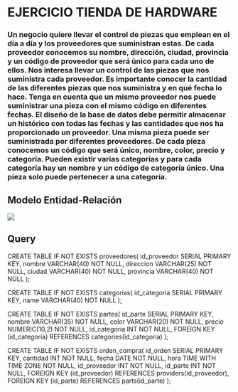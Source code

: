 # EJERCICIO TIENDA DE HARDWARE
### Un negocio quiere llevar el control de piezas que emplean en el día a día y los proveedores que suministran estas. De cada proveedor conocemos su nombre, dirección, ciudad, provincia y un código de proveedor que será único para cada uno de ellos. Nos interesa llevar un control de las piezas que nos suministra cada proveedor. Es importante conocer la cantidad de las diferentes piezas que nos suministra y en qué fecha lo hace. Tenga en cuenta que un mismo proveedor nos puede suministrar una pieza con el mismo código en diferentes fechas. El diseño de la base de datos debe permitir almacenar un histórico con todas las fechas y las cantidades que nos ha proporcionado un proveedor. Una misma pieza puede ser suministrada por diferentes proveedores. De cada pieza conocemos un código que será único, nombre, color, precio y categoría. Pueden existir varias categorías y para cada categoría hay un nombre y un código de categoría único. Una pieza solo puede pertenecer a una categoría.

## Modelo Entidad-Relación
<div>
  <img align="center" src="https://acortar.link/jMZ8ns" />
</div>

## Query
CREATE TABLE IF NOT EXISTS proveedores(
	id_proveedor SERIAL PRIMARY KEY,
	nombre VARCHAR(40) NOT NULL,
	direccion VARCHAR(25) NOT NULL,
	ciudad VARCHAR(40) NOT NULL,
	provincia VARCHAR(40) NOT NULL
);

CREATE TABLE IF NOT EXISTS categorias(
	id_categoria SERIAL PRIMARY KEY,
	name VARCHAR(40) NOT NULL
);

CREATE TABLE IF NOT EXISTS partes(
	id_parte SERIAL PRIMARY KEY,
	nombre VARCHAR(35) NOT NULL,
	color VARCHAR(20) NOT NULL,
	precio NUMERIC(10,2) NOT NULL,
	id_categoria INT NOT NULL,
	FOREIGN KEY (id_categoria)
	REFERENCES categories(id_categoria)
);

CREATE TABLE IF NOT EXISTS orden_compra(
	id_orden SERIAL PRIMARY KEY,
	cantidad INT NOT NULL,
	fecha DATE NOT NULL,
	hora TIME WITH TIME ZONE NOT NULL,
	id_proveedor INT NOT NULL,
	id_parte INT NOT NULL,
	FOREIGN KEY (id_proveedor)
	REFERENCES providers(id_proveedor),
	FOREIGN KEY (id_parte)
	REFERENCES parts(id_parte)
);